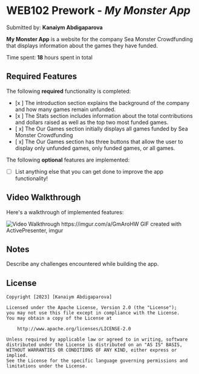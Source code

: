 # WEB102 Prework - *My Monster App*

Submitted by: **Kanaiym Abdigaparova**

**My Monster App** is a website for the company Sea Monster Crowdfunding that displays information about the games they have funded.

Time spent: **18** hours spent in total

## Required Features

The following **required** functionality is completed:

* [x ] The introduction section explains the background of the company and how many games remain unfunded.
* [x ] The Stats section includes information about the total contributions and dollars raised as well as the top two most funded games.
* [ x] The Our Games section initially displays all games funded by Sea Monster Crowdfunding
* [ x] The Our Games section has three buttons that allow the user to display only unfunded games, only funded games, or all games.

The following **optional** features are implemented:

* [ ] List anything else that you can get done to improve the app functionality!

## Video Walkthrough

Here's a walkthrough of implemented features:

<img src='https://imgur.com/a/GmAroHW.gif' title='Video Walkthrough' width='' alt='Video Walkthrough' />
https://imgur.com/a/GmAroHW
<!-- Replace this with whatever GIF tool you used! -->
GIF created with ActivePresenter, imgur  
<!-- Recommended tools:
[Kap](https://getkap.co/) for macOS
[ScreenToGif](https://www.screentogif.com/) for Windows
[peek](https://github.com/phw/peek) for Linux. -->

## Notes

Describe any challenges encountered while building the app.

## License

    Copyright [2023] [Kanaiym Abdigaparova]

    Licensed under the Apache License, Version 2.0 (the "License");
    you may not use this file except in compliance with the License.
    You may obtain a copy of the License at

        http://www.apache.org/licenses/LICENSE-2.0

    Unless required by applicable law or agreed to in writing, software
    distributed under the License is distributed on an "AS IS" BASIS,
    WITHOUT WARRANTIES OR CONDITIONS OF ANY KIND, either express or implied.
    See the License for the specific language governing permissions and
    limitations under the License.
